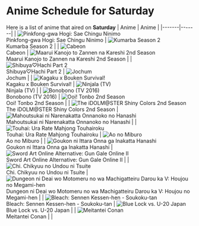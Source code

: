 # Anime Schedule for Saturday
Here is a list of anime that aired on **Saturday** 
| Anime | Anime |
|-------|-------|
| ![Pinkfong-gwa Hogi: Sae Chingu Ninimo](https://cdn.myanimelist.net/images/anime/1552/145268.webp)<br>Pinkfong-gwa Hogi: Sae Chingu Ninimo | ![Kumarba Season 2](https://cdn.myanimelist.net/images/anime/1897/144484.webp)<br>Kumarba Season 2 |
| ![Cabeon](https://cdn.myanimelist.net/images/anime/1340/138135.webp)<br>Cabeon | ![Maarui Kanojo to Zannen na Kareshi 2nd Season](https://cdn.myanimelist.net/images/anime/1050/146614.webp)<br>Maarui Kanojo to Zannen na Kareshi 2nd Season |
| ![Shibuya♡Hachi Part 2](https://cdn.myanimelist.net/images/anime/1515/144659.webp)<br>Shibuya♡Hachi Part 2 | ![Jochum](https://cdn.myanimelist.net/images/anime/1827/143336.webp)<br>Jochum |
| ![Kagaku x Bouken Survival!](https://cdn.myanimelist.net/images/anime/1836/145604.webp)<br>Kagaku x Bouken Survival! | ![Ninjala (TV)](https://cdn.myanimelist.net/images/anime/1552/119871.webp)<br>Ninjala (TV) |
| ![Bonobono (TV 2016)](https://cdn.myanimelist.net/images/anime/13/77617.webp)<br>Bonobono (TV 2016) | ![Ooi! Tonbo 2nd Season](https://cdn.myanimelist.net/images/anime/1115/145549.webp)<br>Ooi! Tonbo 2nd Season |
| ![The iDOLM@STER Shiny Colors 2nd Season](https://cdn.myanimelist.net/images/anime/1978/145055.webp)<br>The iDOLM@STER Shiny Colors 2nd Season | ![Mahoutsukai ni Narenakatta Onnanoko no Hanashi](https://cdn.myanimelist.net/images/anime/1535/145026.webp)<br>Mahoutsukai ni Narenakatta Onnanoko no Hanashi |
| ![Touhai: Ura Rate Mahjong Touhairoku](https://cdn.myanimelist.net/images/anime/1306/145571.webp)<br>Touhai: Ura Rate Mahjong Touhairoku | ![Ao no Miburo](https://cdn.myanimelist.net/images/anime/1659/143938.webp)<br>Ao no Miburo |
| ![Goukon ni Ittara Onna ga Inakatta Hanashi](https://cdn.myanimelist.net/images/anime/1198/145156.webp)<br>Goukon ni Ittara Onna ga Inakatta Hanashi | ![Sword Art Online Alternative: Gun Gale Online II](https://cdn.myanimelist.net/images/anime/1335/145505.webp)<br>Sword Art Online Alternative: Gun Gale Online II |
| ![Chi. Chikyuu no Undou ni Tsuite](https://cdn.myanimelist.net/images/anime/1749/145922.webp)<br>Chi. Chikyuu no Undou ni Tsuite | ![Dungeon ni Deai wo Motomeru no wa Machigatteiru Darou ka V: Houjou no Megami-hen](https://cdn.myanimelist.net/images/anime/1299/144738.webp)<br>Dungeon ni Deai wo Motomeru no wa Machigatteiru Darou ka V: Houjou no Megami-hen |
| ![Bleach: Sennen Kessen-hen - Soukoku-tan](https://cdn.myanimelist.net/images/anime/1595/144074.webp)<br>Bleach: Sennen Kessen-hen - Soukoku-tan | ![Blue Lock vs. U-20 Japan](https://cdn.myanimelist.net/images/anime/1584/144860.webp)<br>Blue Lock vs. U-20 Japan |
| ![Meitantei Conan](https://cdn.myanimelist.net/images/anime/7/75199.webp)<br>Meitantei Conan |  |
